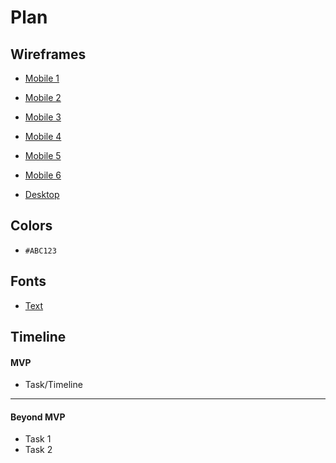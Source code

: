 # Plan

## Wireframes
* [Mobile 1](https://github.com/user-attachments/assets/c78ef007-1d75-46bb-8479-25251a0da5bd)
* [Mobile 2](https://github.com/user-attachments/assets/4f5115d1-ef18-4d02-a80f-86c78f1c80dd)
* [Mobile 3](https://github.com/user-attachments/assets/3d49d05a-f9c6-4764-b67c-be06f6bc78df)
* [Mobile 4](https://github.com/user-attachments/assets/16c2cd2c-9729-4f55-a438-8498d84761ed)
* [Mobile 5](https://github.com/user-attachments/assets/41f12e7f-0923-481a-97d7-dc9d1c5287d6)
* [Mobile 6](https://github.com/user-attachments/assets/f370bbc4-285a-4f8b-b1cc-aa1435a12f27)

* [Desktop]()

## Colors
* `#ABC123`

## Fonts
* [Text](URL)

## Timeline

#### MVP

* Task/Timeline

---

#### Beyond MVP

* Task 1
* Task 2








<!-- DO NOT USE THIS YET

| Name | Glows | Grows |
| -------- | ------- | ------- |
|   |   |
|   |   |
|   |   |
|   |   |
|   |   |
|   |   |

-->

